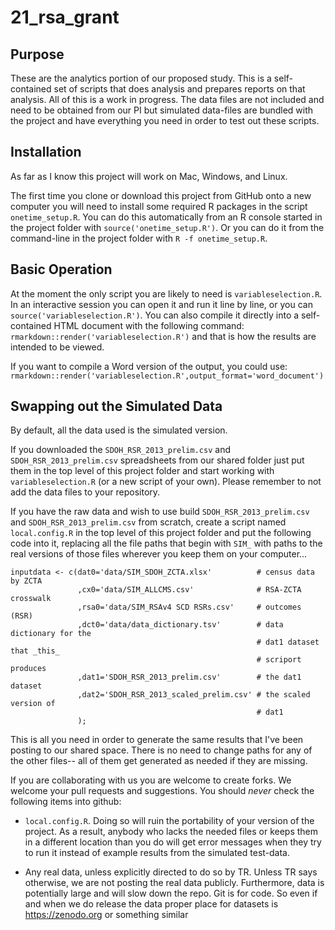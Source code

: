 # 21_rsa_grant

## Purpose

These are the analytics portion of our proposed study. This is a self-contained
set of scripts that does analysis and prepares reports on that analysis. All of
this is a work in progress. The data files are not included and need to be
obtained from our PI but simulated data-files are bundled with the project and
have everything you need in order to test out these scripts.

## Installation

As far as I know this project will work on Mac, Windows, and Linux.

The first time you clone or download this project from GitHub onto a new
computer you will need to install some required R packages in the script
`onetime_setup.R`. You can do this automatically from an R console started in
the project folder with `source('onetime_setup.R')`. Or you can do it from the
command-line in the project folder with `R -f onetime_setup.R`.

## Basic Operation

At the moment the only script you are likely to need is `variableselection.R`.
In an interactive session you can open it and run it line by line, or you can
`source('variableselection.R')`. You can also compile it directly into a
self-contained HTML document with the following command:
`rmarkdown::render('variableselection.R')` and that is how the results are
intended to be viewed.

If you want to compile a Word version of the output, you could use: 
`rmarkdown::render('variableselection.R',output_format='word_document')`

## Swapping out the Simulated Data

By default, all the data used is the simulated version. 

If you downloaded the `SDOH_RSR_2013_prelim.csv` and `SDOH_RSR_2013_prelim.csv`
spreadsheets from our shared folder just put them in the top level of this
project folder and start working with `variableselection.R` (or a new script of
your own). Please remember to not add the data files to your repository.

If you have the raw data and wish to use build `SDOH_RSR_2013_prelim.csv` and
`SDOH_RSR_2013_prelim.csv` from scratch, create a script named `local.config.R`
in the top level of this project folder and put the following code into it,
replacing all the file paths that begin with `SIM_` with paths to the real
versions of those files wherever you keep them on your computer...
```
inputdata <- c(dat0='data/SIM_SDOH_ZCTA.xlsx'          # census data by ZCTA
               ,cx0='data/SIM_ALLCMS.csv'              # RSA-ZCTA crosswalk
               ,rsa0='data/SIM_RSAv4 SCD RSRs.csv'     # outcomes (RSR)
               ,dct0='data/data_dictionary.tsv'        # data dictionary for the
                                                       # dat1 dataset that _this_
                                                       # scriport produces
               ,dat1='SDOH_RSR_2013_prelim.csv'        # the dat1 dataset
               ,dat2='SDOH_RSR_2013_scaled_prelim.csv' # the scaled version of
                                                       # dat1
               );
```

This is all you need in order to generate the same results that I've been
posting to our shared space. There is no need to change paths for any of the
other files-- all of them get generated as needed if they are missing.

If you are collaborating with us you are welcome to create forks.
We welcome your pull requests and suggestions. You should _never_ check the
following items into github:

* `local.config.R`. Doing so will ruin the portability of your version of the 
  project. As a result, anybody who lacks the needed files or keeps them in a
  different location than you do will get error messages when they try to run it
  instead of example results from the simulated test-data.

* Any real data, unless explicitly directed to do so by TR. Unless TR says
  otherwise, we are not posting the real data publicly. Furthermore, data is
  potentially large and will slow down the repo. Git is for code. So even if and
  when we do release the data proper place for datasets is https://zenodo.org
  or something similar
  

